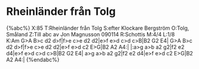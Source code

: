 # Rheinländer från Tolg

{%abc%}
X:85
T:Rheinländer från Tolg
S:efter Klockare Bergström
O:Tolg, Småland
Z:Till abc av Jon Magnusson 090114
R:Schottis
M:4/4 
L:1/8  
K:Am
G>A B>c d2 d>f|f>e c>e d2 d2|e>f e>d c>d c>B|B2 G2 E4|
G>A B>c d2 d>f|f>e c>e d2 d2|e>f e>d c2 E>G|B2 A2 A4:|
|:a>g a>b a2 g2|f2 e2 d4|e>f e>d c>d c>B|B2 G2 E4|
a>g a>b a2 g2|f2 e2 d4|e>f e>d c2 E>G|B2 A2 A4:|
{%endabc%}

